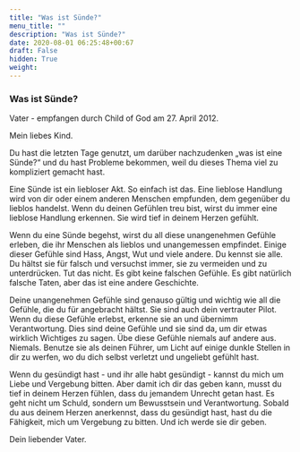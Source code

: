 ```yaml
---
title: "Was ist Sünde?"
menu_title: ""
description: "Was ist Sünde?"
date: 2020-08-01 06:25:48+00:67
draft: False
hidden: True
weight:
---
```

### Was ist Sünde?

Vater - empfangen durch Child of God am 27. April 2012.

Mein liebes Kind.

Du hast die letzten Tage genutzt, um darüber nachzudenken „was ist eine Sünde?“ und du hast Probleme bekommen, weil du dieses Thema viel zu kompliziert gemacht hast.

Eine Sünde ist ein liebloser Akt. So einfach ist das. Eine lieblose Handlung wird von dir oder einem anderen Menschen empfunden, dem gegenüber du lieblos handelst. Wenn du deinen Gefühlen treu bist, wirst du immer eine lieblose Handlung erkennen. Sie wird tief in deinem Herzen gefühlt.

Wenn du eine Sünde begehst, wirst du all diese unangenehmen Gefühle erleben, die ihr Menschen als lieblos und unangemessen empfindet. Einige dieser Gefühle sind Hass, Angst, Wut und viele andere. Du kennst sie alle. Du hältst sie für falsch und versuchst immer, sie zu vermeiden und zu unterdrücken. Tut das nicht. Es gibt keine falschen Gefühle. Es gibt natürlich falsche Taten, aber das ist eine andere Geschichte.

Deine unangenehmen Gefühle sind genauso gültig und wichtig wie all die Gefühle, die du für angebracht hältst. Sie sind auch dein vertrauter Pilot. Wenn du diese Gefühle erlebst, erkenne sie an und übernimm Verantwortung. Dies sind deine Gefühle und sie sind da, um dir etwas wirklich Wichtiges zu sagen. Übe diese Gefühle niemals auf andere aus. Niemals. Benutze sie als deinen Führer, um Licht auf einige dunkle Stellen in dir zu werfen, wo du dich selbst verletzt und ungeliebt gefühlt hast.

Wenn du gesündigt hast - und ihr alle habt gesündigt - kannst du mich um Liebe und Vergebung bitten. Aber damit ich dir das geben kann, musst du tief in deinem Herzen fühlen, dass du jemandem Unrecht getan hast. Es geht nicht um Schuld, sondern um Bewusstsein und Verantwortung. Sobald du aus deinem Herzen anerkennst, dass du gesündigt hast, hast du die Fähigkeit, mich um Vergebung zu bitten. Und ich werde sie dir geben.

Dein liebender Vater.
